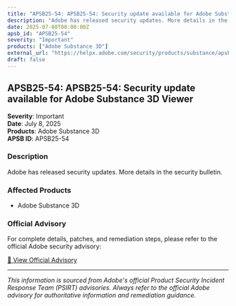 ```yaml
---
title: "APSB25-54: APSB25-54: Security update available for Adobe Substance 3D Viewer"
description: "Adobe has released security updates. More details in the security bulletin."
date: 2025-07-08T00:00:00Z
apsb_id: "APSB25-54"
severity: "Important"
products: ["Adobe Substance 3D"]
external_url: "https://helpx.adobe.com/security/products/substance/apsb25-54.html"
draft: false
---
```


## APSB25-54: APSB25-54: Security update available for Adobe Substance 3D Viewer

**Severity**: Important  
**Date**: July 8, 2025  
**Products**: Adobe Substance 3D  
**APSB ID**: APSB25-54

### Description

Adobe has released security updates. More details in the security bulletin.

### Affected Products

- Adobe Substance 3D


### Official Advisory

For complete details, patches, and remediation steps, please refer to the official Adobe security advisory:

[🔗 View Official Advisory](https://helpx.adobe.com/security/products/substance/apsb25-54.html)

---

*This information is sourced from Adobe's official Product Security Incident Response Team (PSIRT) advisories. Always refer to the official Adobe advisory for authoritative information and remediation guidance.*
